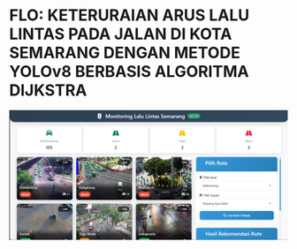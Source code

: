 # FLO: KETERURAIAN ARUS LALU LINTAS PADA JALAN DI KOTA SEMARANG DENGAN METODE YOLOv8 BERBASIS ALGORITMA DIJKSTRA 

<img src = 'https://github.com/anggapradanaa/dimas_ti_yolo/blob/main/images/Screenshot%202025-05-14%20120015.png'>
